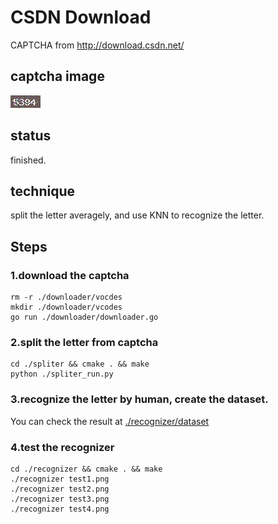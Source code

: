 # CSDN Download
CAPTCHA from http://download.csdn.net/
## captcha image
![](./csdn.png)  
## status
finished.
## technique
split the letter averagely, and use KNN to recognize the letter.
## Steps
### 1.download the captcha  
``` shell
rm -r ./downloader/vocdes
mkdir ./downloader/vcodes
go run ./downloader/downloader.go
```
### 2.split the letter from captcha  
``` shell
cd ./spliter && cmake . && make
python ./spliter_run.py
```
### 3.recognize the letter by human, create the dataset.  
You can check the result at [./recognizer/dataset](./recognizer/dataset)

### 4.test the recognizer
```
cd ./recognizer && cmake . && make
./recognizer test1.png
./recognizer test2.png
./recognizer test3.png
./recognizer test4.png
```
